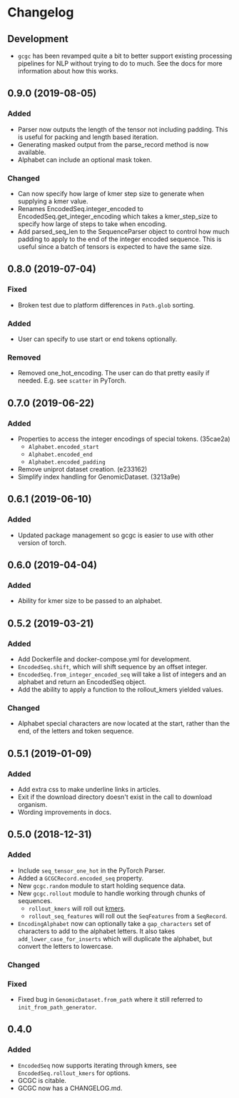 # Changelog

## Development

- `gcgc` has been revamped quite a bit to better support existing processing
  pipelines for NLP without trying to do to much. See the docs for more
  information about how this works.

## 0.9.0 (2019-08-05)

### Added

- Parser now outputs the length of the tensor not including padding. This is
  useful for packing and length based iteration.
- Generating masked output from the parse_record method is now available.
- Alphabet can include an optional mask token.

### Changed

- Can now specify how large of kmer step size to generate when supplying a kmer
  value.
- Renames EncodedSeq.integer_encoded to EncodedSeq.get_integer_encoding which
  takes a kmer_step_size to specify how large of steps to take when encoding.
- Add parsed_seq_len to the SequenceParser object to control how much padding to
  apply to the end of the integer encoded sequence. This is useful since a batch
  of tensors is expected to have the same size.

## 0.8.0 (2019-07-04)

### Fixed

- Broken test due to platform differences in `Path.glob` sorting.

### Added

- User can specify to use start or end tokens optionally.

### Removed

- Removed one_hot_encoding. The user can do that pretty easily if needed. E.g.
  see `scatter` in PyTorch.

## 0.7.0 (2019-06-22)

### Added

- Properties to access the integer encodings of special tokens. (35cae2a)
  - `Alphabet.encoded_start`
  - `Alphabet.encoded_end`
  - `Alphabet.encoded_padding`
- Remove uniprot dataset creation. (e233162)
- Simplify index handling for GenomicDataset. (3213a9e)

## 0.6.1 (2019-06-10)

### Added

- Updated package management so gcgc is easier to use with other version of
  torch.

## 0.6.0 (2019-04-04)

### Added

- Ability for kmer size to be passed to an alphabet.

## 0.5.2 (2019-03-21)

### Added

- Add Dockerfile and docker-compose.yml for development.
- `EncodedSeq.shift`, which will shift sequence by an offset integer.
- `EncodedSeq.from_integer_encoded_seq` will take a list of integers and an
  alphabet and return an EncodedSeq object.
- Add the ability to apply a function to the rollout_kmers yielded values.

### Changed

- Alphabet special characters are now located at the start, rather than the end,
  of the letters and token sequence.

## 0.5.1 (2019-01-09)

### Added

- Add extra css to make underline links in articles.
- Exit if the download directory doesn't exist in the call to download organism.
- Wording improvements in docs.

## 0.5.0 (2018-12-31)

### Added

- Include `seq_tensor_one_hot` in the PyTorch Parser.
- Added a `GCGCRecord.encoded_seq` property.
- New `gcgc.random` module to start holding sequence data.
- New `gcgc.rollout` module to handle working through chunks of sequences.
  - `rollout_kmers` will roll out [kmers][1].
  - `rollout_seq_features` will roll out the `SeqFeatures` from a `SeqRecord`.
- `EncodingAlphabet` now can optionally take a `gap_characters` set of characters to add to the
  alphabet letters. It also takes `add_lower_case_for_inserts` which will duplicate the alphabet,
  but convert the letters to lowercase.

### Changed

### Fixed

- Fixed bug in `GenomicDataset.from_path` where it still referred to `init_from_path_generator`.

## 0.4.0

### Added

- `EncodedSeq` now supports iterating through kmers, see `EncodedSeq.rollout_kmers` for options.
- GCGC is citable.
- GCGC now has a CHANGELOG.md.

[1]: https://en.wikipedia.org/wiki/K-mer
